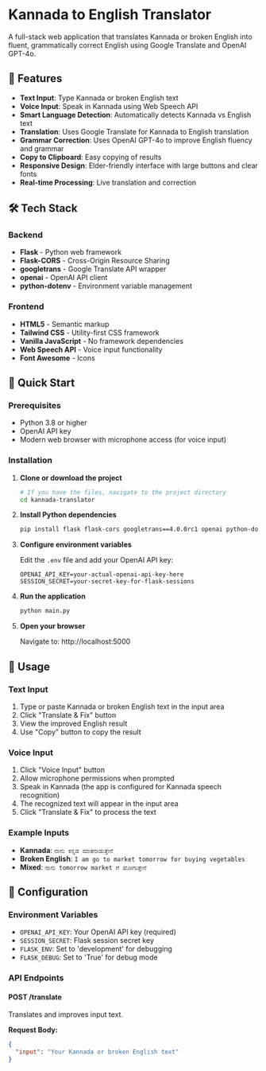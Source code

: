 # Kannada to English Translator

A full-stack web application that translates Kannada or broken English into fluent, grammatically correct English using Google Translate and OpenAI GPT-4o.

## 🌟 Features

- **Text Input**: Type Kannada or broken English text
- **Voice Input**: Speak in Kannada using Web Speech API
- **Smart Language Detection**: Automatically detects Kannada vs English text
- **Translation**: Uses Google Translate for Kannada to English translation
- **Grammar Correction**: Uses OpenAI GPT-4o to improve English fluency and grammar
- **Copy to Clipboard**: Easy copying of results
- **Responsive Design**: Elder-friendly interface with large buttons and clear fonts
- **Real-time Processing**: Live translation and correction

## 🛠️ Tech Stack

### Backend
- **Flask** - Python web framework
- **Flask-CORS** - Cross-Origin Resource Sharing
- **googletrans** - Google Translate API wrapper
- **openai** - OpenAI API client
- **python-dotenv** - Environment variable management

### Frontend
- **HTML5** - Semantic markup
- **Tailwind CSS** - Utility-first CSS framework
- **Vanilla JavaScript** - No framework dependencies
- **Web Speech API** - Voice input functionality
- **Font Awesome** - Icons

## 🚀 Quick Start

### Prerequisites
- Python 3.8 or higher
- OpenAI API key
- Modern web browser with microphone access (for voice input)

### Installation

1. **Clone or download the project**
   ```bash
   # If you have the files, navigate to the project directory
   cd kannada-translator
   ```

2. **Install Python dependencies**
   ```bash
   pip install flask flask-cors googletrans==4.0.0rc1 openai python-dotenv
   ```

3. **Configure environment variables**
   
   Edit the `.env` file and add your OpenAI API key:
   ```env
   OPENAI_API_KEY=your-actual-openai-api-key-here
   SESSION_SECRET=your-secret-key-for-flask-sessions
   ```

4. **Run the application**
   ```bash
   python main.py
   ```

5. **Open your browser**
   
   Navigate to: http://localhost:5000

## 📱 Usage

### Text Input
1. Type or paste Kannada or broken English text in the input area
2. Click "Translate & Fix" button
3. View the improved English result
4. Use "Copy" button to copy the result

### Voice Input
1. Click "Voice Input" button
2. Allow microphone permissions when prompted
3. Speak in Kannada (the app is configured for Kannada speech recognition)
4. The recognized text will appear in the input area
5. Click "Translate & Fix" to process the text

### Example Inputs
- **Kannada**: `ನಾನು ಕನ್ನಡ ಮಾತನಾಡುತ್ತೇನೆ`
- **Broken English**: `I am go to market tomorrow for buying vegetables`
- **Mixed**: `ನಾನು tomorrow market ಗೆ ಹೋಗುತ್ತೇನೆ`

## 🔧 Configuration

### Environment Variables
- `OPENAI_API_KEY`: Your OpenAI API key (required)
- `SESSION_SECRET`: Flask session secret key
- `FLASK_ENV`: Set to 'development' for debugging
- `FLASK_DEBUG`: Set to 'True' for debug mode

### API Endpoints

#### POST /translate
Translates and improves input text.

**Request Body:**
```json
{
  "input": "Your Kannada or broken English text"
}
